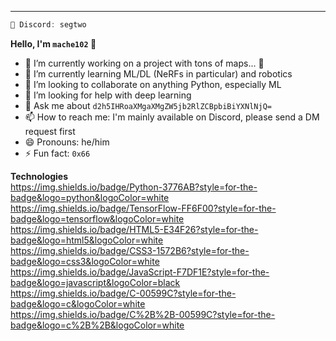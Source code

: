 <!--
**mache102/mache102** is a ✨ _special_ ✨ repository because its `README.md` (this file) appears on your GitHub profile.

Here are some ideas to get you started:
-->
<hr>

```c
👾 Discord: segtwo
```
**Hello, I'm `mache102` 👋**

- 🔭 I’m currently working on a project with tons of maps... 🤔 
- 🌱 I’m currently learning ML/DL (NeRFs in particular) and robotics
- 👯 I’m looking to collaborate on anything Python, especially ML
- 🤔 I’m looking for help with deep learning
- 💬 Ask me about `d2h5IHRoaXMgaXMgZW5jb2RlZCBpbiBiYXNlNjQ=`
- 📫 How to reach me: I'm mainly available on Discord, please send a DM request first
- 😄 Pronouns: he/him
- ⚡ Fun fact: `0x66`

**Technologies**  
https://img.shields.io/badge/Python-3776AB?style=for-the-badge&logo=python&logoColor=white  
https://img.shields.io/badge/TensorFlow-FF6F00?style=for-the-badge&logo=tensorflow&logoColor=white  
https://img.shields.io/badge/HTML5-E34F26?style=for-the-badge&logo=html5&logoColor=white  
https://img.shields.io/badge/CSS3-1572B6?style=for-the-badge&logo=css3&logoColor=white  
https://img.shields.io/badge/JavaScript-F7DF1E?style=for-the-badge&logo=javascript&logoColor=black  
https://img.shields.io/badge/C-00599C?style=for-the-badge&logo=c&logoColor=white  
https://img.shields.io/badge/C%2B%2B-00599C?style=for-the-badge&logo=c%2B%2B&logoColor=white  

